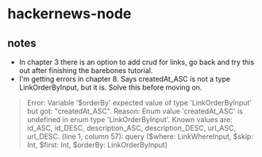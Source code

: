# hackernews-node

## notes
- In chapter 3 there is an option to add crud for links, go back and try this out after finishing the barebones tutorial.
- I'm getting errors in chapter 8. Says createdAt_ASC is not a type LinkOrderByInput, but it is. Solve this before moving on.
> Error: Variable '$orderBy' expected value of type 'LinkOrderByInput' but got: "createdAt_ASC". Reason: Enum value 'createdAt_ASC' is undefined in enum type 'LinkOrderByInput'. Known values are: id_ASC, id_DESC, description_ASC, description_DESC, url_ASC, url_DESC. (line 1, column 57):
query ($where: LinkWhereInput, $skip: Int, $first: Int, $orderBy: LinkOrderByInput)